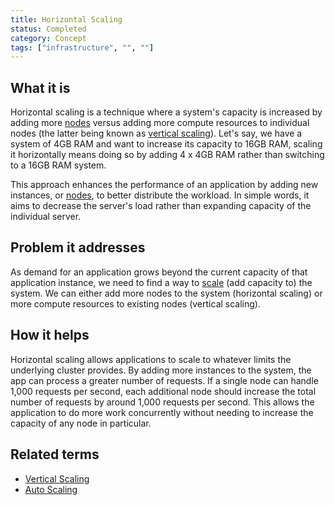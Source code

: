 ```yaml
---
title: Horizontal Scaling
status: Completed
category: Concept
tags: ["infrastructure", "", ""]
---
```


## What it is

Horizontal scaling is a technique where a system's capacity is increased by adding more [nodes](/nodes/) 
versus adding more compute resources to individual nodes (the latter being known as [vertical scaling](/vertical-scaling/)). 
Let's say, we have a system of 4GB RAM and want to increase its capacity to 16GB RAM, 
scaling it horizontally means doing so by adding 4 x 4GB RAM rather than switching to a 16GB RAM system.

This approach enhances the performance of an application by adding new instances, or [nodes](/nodes/), 
to better distribute the workload. 
In simple words, it aims to decrease the server's load 
rather than expanding capacity of the individual server.

## Problem it addresses

As demand for an application grows beyond the current capacity of that application instance, 
we need to find a way to [scale](/scalability/) (add capacity to) the system. 
We can either add more nodes to the system (horizontal scaling) 
or more compute resources to existing nodes (vertical scaling).

## How it helps

Horizontal scaling allows applications to scale to whatever limits the underlying cluster provides. 
By adding more instances to the system, the app can process a greater number of requests. 
If a single node can handle 1,000 requests per second, 
each additional node should increase the total number of requests by around 1,000 requests per second. 
This allows the application to do more work concurrently 
without needing to increase the capacity of any node in particular.

## Related terms

* [Vertical Scaling](/vertical-scaling/)
* [Auto Scaling](/auto-scaling/)
